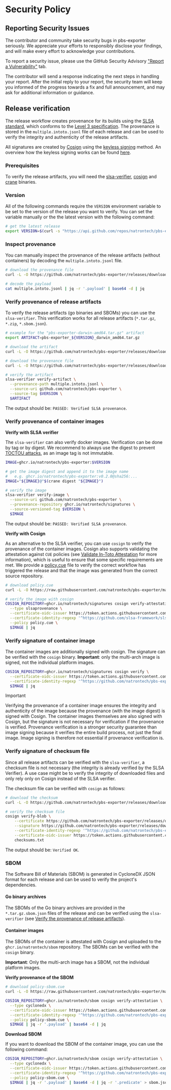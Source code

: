 # Security Policy

## Reporting Security Issues

The contributor and community take security bugs in pbs-exporter seriously. We appreciate your efforts to responsibly disclose your findings, and will make every effort to acknowledge your contributions.

To report a security issue, please use the GitHub Security Advisory ["Report a Vulnerability"](https://github.com/natrontech/pbs-exporter/security/advisories/new) tab.

The contributor will send a response indicating the next steps in handling your report. After the initial reply to your report, the security team will keep you informed of the progress towards a fix and full announcement, and may ask for additional information or guidance.

## Release verification

The release workflow creates provenance for its builds using the [SLSA standard](https://slsa.dev), which conforms to the [Level 3 specification](https://slsa.dev/spec/v1.0/levels#build-l3). The provenance is stored in the `multiple.intoto.jsonl` file of each release and can be used to verify the integrity and authenticity of the release artifacts.

All signatures are created by [Cosign](https://github.com/sigstore/cosign) using the [keyless signing](https://docs.sigstore.dev/verifying/verify/#keyless-verification-using-openid-connect) method. An overview how the keyless signing works can be found [here](./docs/slsa/sigstore/).

### Prerequisites

To verify the release artifacts, you will need the [slsa-verifier](https://github.com/slsa-framework/slsa-verifier), [cosign](https://github.com/sigstore/cosign) and [crane](https://github.com/google/go-containerregistry/blob/main/cmd/crane/README.md) binaries.

### Version

All of the following commands require the `VERSION` environment variable to be set to the version of the release you want to verify. You can set the variable manually or the the latest version with the following command:

```bash
# get the latest release
export VERSION=$(curl -s "https://api.github.com/repos/natrontech/pbs-exporter/releases/latest" | jq -r '.tag_name')
```

### Inspect provenance

You can manually inspect the provenance of the release artifacts (without containers) by decoding the `multiple.intoto.jsonl` file.

```bash
# download the provenance file
curl -L -O https://github.com/natrontech/pbs-exporter/releases/download/$VERSION/multiple.intoto.jsonl

# decode the payload
cat multiple.intoto.jsonl | jq -r '.payload' | base64 -d | jq
```

### Verify provenance of release artifacts

To verify the release artifacts (go binaries and SBOMs) you can use the `slsa-verifier`. This verification works for all release artifacts (`*.tar.gz`, `*.zip`, `*.sbom.json`).

```bash
# example for the "pbs-exporter-darwin-amd64.tar.gz" artifact
export ARTIFACT=pbs-exporter_${VERSION}_darwin_amd64.tar.gz

# download the artifact
curl -L -O https://github.com/natrontech/pbs-exporter/releases/download/$VERSION/$ARTIFACT

# download the provenance file
curl -L -O https://github.com/natrontech/pbs-exporter/releases/download/$VERSION/multiple.intoto.jsonl

# verify the artifact
slsa-verifier verify-artifact \
  --provenance-path multiple.intoto.jsonl \
  --source-uri github.com/natrontech/pbs-exporter \
  --source-tag $VERSION \
  $ARTIFACT
```

The output should be: `PASSED: Verified SLSA provenance`.

### Verify provenance of container images

**Verify with SLSA verifier**

The `slsa-verifier` can also verify docker images. Verification can be done by tag or by digest. We recommend to always use the digest to prevent [TOCTOU attacks](https://github.com/slsa-framework/slsa-verifier?tab=readme-ov-file#toctou-attacks), as an image tag is not immutable.

```bash
IMAGE=ghcr.io/natrontech/pbs-exporter:$VERSION

# get the image digest and append it to the image name
#   e.g. ghcr.io/natrontech/pbs-exporter:v0.2.0@sha256:...
IMAGE="${IMAGE}@"$(crane digest "${IMAGE}")

# verify the image
slsa-verifier verify-image \
  --source-uri github.com/natrontech/pbs-exporter \
  --provenance-repository ghcr.io/natrontech/signatures \
  --source-versioned-tag $VERSION \
  $IMAGE
```

The output should be: `PASSED: Verified SLSA provenance`.

**Verify with Cosign**

As an alternative to the SLSA verifier, you can use `cosign` to verify the provenance of the container images. Cosign also supports validating the attestation against `CUE` policies (see [Validate In-Toto Attestation](https://docs.sigstore.dev/verifying/attestation/#validate-in-toto-attestations) for more information), which is useful to ensure that some specific requirements are met. We provide a [policy.cue](./policy.cue) file to verify the correct workflow has triggered the release and that the image was generated from the correct source repository. 

```bash
# download policy.cue
curl -L -O https://raw.githubusercontent.com/natrontech/pbs-exporter/main/policy.cue

# verify the image with cosign
COSIGN_REPOSITORY=ghcr.io/natrontech/signatures cosign verify-attestation \
  --type slsaprovenance \
  --certificate-oidc-issuer https://token.actions.githubusercontent.com \
  --certificate-identity-regexp '^https://github.com/slsa-framework/slsa-github-generator/.github/workflows/generator_container_slsa3.yml@refs/tags/v[0-9]+.[0-9]+.[0-9]+$' \
  --policy policy.cue \
  $IMAGE | jq
```

### Verify signature of container image

The container images are additionally signed with cosign. The signature can be verified with the `cosign` binary.
**Important**: only the multi-arch image is signed, not the individual platform images.

```bash
COSIGN_REPOSITORY=ghcr.io/natrontech/signatures cosign verify \
  --certificate-oidc-issuer https://token.actions.githubusercontent.com \
  --certificate-identity-regexp '^https://github.com/natrontech/pbs-exporter/.github/workflows/release.yml@refs/tags/v[0-9]+.[0-9]+.[0-9]+(-rc.[0-9]+)?$' \
  $IMAGE | jq
```

> [!IMPORTANT]
> Verifying the provenance of a container image ensures the integrity and authenticity of the image because the provenance (with the image digest) is signed with Cosign. The container images themselves are also signed with Cosign, but the signature is not necessary for verification if the provenance is verified. Provenance verification is a stronger security guarantee than image signing because it verifies the entire build process, not just the final image. Image signing is therefore not essential if provenance verification is.

### Verify signature of checksum file

Since all release artifacts can be verified with the `slsa-verifier`, a checksum file is not necessary (the integrity is already verified by the SLSA Verifier). A use case might be to verify the integrity of downloaded files and only rely only on Cosign instead of the SLSA verifier.

The checksum file can be verified with `cosign` as follows:

```bash
# download the checksum
curl -L -O https://github.com/natrontech/pbs-exporter/releases/download/$VERSION/checksums.txt

# verify the checksum file
cosign verify-blob \
	--certificate https://github.com/natrontech/pbs-exporter/releases/download/$VERSION/checksums.txt.pem \
	--signature https://github.com/natrontech/pbs-exporter/releases/download/$VERSION/checksums.txt.sig \
	--certificate-identity-regexp '^https://github.com/natrontech/pbs-exporter/.github/workflows/release.yml@refs/tags/v[0-9]+.[0-9]+.[0-9]+(-rc.[0-9]+)?$' \
	--certificate-oidc-issuer https://token.actions.githubusercontent.com \
	checksums.txt
```

The output should be: `Verified OK`.

### SBOM

The Software Bill of Materials (SBOM) is generated in CycloneDX JSON format for each release and can be used to verify the project's dependencies.

#### Go binary archives

The SBOMs of the Go binary archives are provided in the `*.tar.gz.sbom.json` files of the release and can be verified using the `slsa-verifier` (see [Verify the provenance of release artifacts](#verify-provenance-of-release-artifacts)).

#### Container images

The SBOMs of the container is attestated with Cosign and uploaded to the `ghcr.io/natrontech/sbom` repository. The SBOMs can be verified with the `cosign` binary.

**Important**: Only the multi-arch image has a SBOM, not the individual platform images.

**Verify provenance of the SBOM**

```bash
# download policy-sbom.cue
curl -L -O https://raw.githubusercontent.com/natrontech/pbs-exporter/main/policy-sbom.cue

COSIGN_REPOSITORY=ghcr.io/natrontech/sbom cosign verify-attestation \
  --type cyclonedx \
  --certificate-oidc-issuer https://token.actions.githubusercontent.com \
  --certificate-identity-regexp '^https://github.com/natrontech/pbs-exporter/.github/workflows/release.yml@refs/tags/v[0-9]+.[0-9]+.[0-9]+(-rc.[0-9]+)?$' \
  --policy policy-sbom.cue \
  $IMAGE | jq -r '.payload' | base64 -d | jq
```

**Download SBOM**

If you want to download the SBOM of the container image, you can use the following command:

```bash
COSIGN_REPOSITORY=ghcr.io/natrontech/sbom cosign verify-attestation \
  --type cyclonedx \
  --certificate-oidc-issuer https://token.actions.githubusercontent.com \
  --certificate-identity-regexp '^https://github.com/natrontech/pbs-exporter/.github/workflows/release.yml@refs/tags/v[0-9]+.[0-9]+.[0-9]+(-rc.[0-9]+)?$' \
  --policy policy-sbom.cue \
  $IMAGE | jq -r '.payload' | base64 -d | jq -r '.predicate' > sbom.json
```
